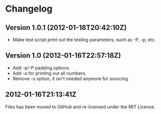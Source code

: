 Changelog
=========

## Version 1.0.1 (2012-01-18T20:42:10Z)

 * Make test script print out the testing parameters, such as -P, -p, etc.

## Version 1.0 (2012-01-16T22:57:18Z)

 * Add -p/-P padding options.
 * Add -a for printing out all numbers.
 * Remove -s option, it isn't needed anymore for sourcing.

## 2012-01-16T21:13:41Z

  Files has been moved to GitHub and re-licensed under the MIT License.
